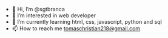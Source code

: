 - 👋 Hi, I’m @sgtbranca
- 👀 I’m interested in web developer
- 🌱 I’m currently learning html, css, javascript, python and sql
- 📫 How to reach me tomaschristian218@gmail.com

<!---
sgtbranca/sgtbranca is a ✨ special ✨ repository because its `README.md` (this file) appears on your GitHub profile.
You can click the Preview link to take a look at your changes.
--->
